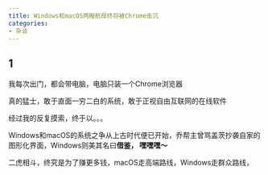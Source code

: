 ```yaml
---
title: Windows和macOS两艘航母终将被Chrome击沉
categories:
- 杂谈
---
```


## 1



我每次出门，都会带电脑，电脑只装一个Chrome浏览器



真的猛士，敢于直面一穷二白的系统，敢于正视自由互联网的在线软件



经过我的反复摸索，终于以。。。



Windows和macOS的系统之争从上古时代便已开始，乔帮主曾骂盖茨抄袭自家的图形化界面，Windows则美其名曰**借鉴， 嘿嘿嘿～**



二虎相斗，终究是为了赚更多钱，macOS走高端路线，Windows走群众路线，








